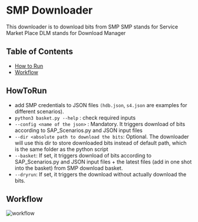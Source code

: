 # SMP Downloader
This downloader is to download bits from SMP
SMP stands for Service Market Place
DLM stands for Download Manager

## Table of Contents
- [How to Run](#HowToRun)
- [Workflow](#Workflow)

## HowToRun
- add SMP credentials to JSON files `(hdb.json`, `s4.json` are examples for different scenarios).
- `python3 basket.py --help` : check required inputs
- `--config <name of the json>` : Mandatory. It triggers download of bits according to SAP_Scenarios.py and JSON input files
- `--dir <absolute path to download the bits`: Optional. The downloader will use this dir to store downloaded bits instead of default path, which is the same folder as the python script
- `--basket`: If set, it triggers download of bits according to SAP_Scenarios.py and JSON input files + the latest files (add in one shot into the basket) from SMP download basket.
- `--dryrun`: If set, it triggers the download without actually download the bits.

## Workflow
![workflow](https://user-images.githubusercontent.com/38501271/66783833-9e96e780-ee8d-11e9-8efa-d1e0d5fc1348.JPG)
